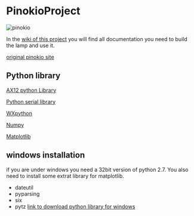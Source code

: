 PinokioProject
==============

![pinokio](https://raw.github.com/Fdepraetre/PinokioProject/master/img/pinokio.JPG)

In the [wiki of this project](https://github.com/Fdepraetre/PinokioProject/wiki) you will find all documentation you need to build the lamp and use it.

[original pinokio site](http://adambendrordesign.wordpress.com/category/mddn-251/)

Python library
--------------
[AX12 python Library](http://pypi.python.org/pypi/dynamixel/1.0.1)

[Python serial library](http://pypi.python.org/pypi/pyserial)

[WXpython](http://wxpython.org/)

[Numpy](http://www.numpy.org/)

[Matplotlib](http://matplotlib.org)


windows installation
--------------------
if you are under windows you need a 32bit version of python 2.7. You also need to install some extrat library for matplotlib.

* dateutil
* pyparsing
* six
* pytz
[link to download python library for windows](http://www.lfd.uci.edu/~gohlke/pythonlibs/)
